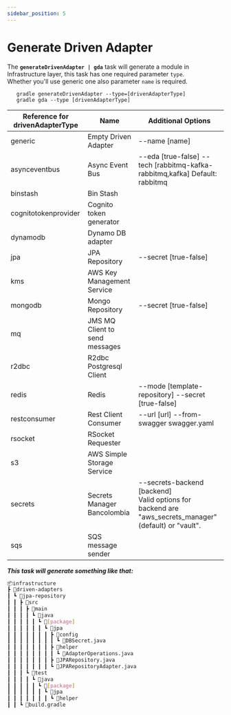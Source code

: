 ```yaml
---
sidebar_position: 5
---
```


# Generate Driven Adapter

The **`generateDrivenAdapter | gda`** task will generate a module in Infrastructure layer, this task has one required
parameter `type`.<br/>
Whether you'll use generic one also parameter `name` is required.

```shell
   gradle generateDrivenAdapter --type=[drivenAdapterType]
   gradle gda --type [drivenAdapterType]
   ```

| Reference for **drivenAdapterType** | Name                           | Additional Options                                                                                          |
|-------------------------------------|--------------------------------|-------------------------------------------------------------------------------------------------------------|
| generic                             | Empty Driven Adapter           | --name [name]                                                                                               |
| asynceventbus                       | Async Event Bus                | --eda [true-false] --tech [rabbitmq-kafka-rabbitmq,kafka] Default: rabbitmq                                 |
| binstash                            | Bin Stash                      |                                                                                                             |
| cognitotokenprovider                | Cognito token generator        |                                                                                                             |
| dynamodb                            | Dynamo DB adapter              |                                                                                                             |
| jpa                                 | JPA Repository                 | --secret [true-false]                                                                                       |
| kms                                 | AWS Key Management Service     |                                                                                                             |
| mongodb                             | Mongo Repository               | --secret [true-false]                                                                                       |
| mq                                  | JMS MQ Client to send messages |                                                                                                             |
| r2dbc                               | R2dbc Postgresql Client        |                                                                                                             |
| redis                               | Redis                          | --mode [template-repository] --secret [true-false]                                                          |
| restconsumer                        | Rest Client Consumer           | --url [url] --from-swagger swagger.yaml                                                                     |
| rsocket                             | RSocket Requester              |                                                                                                             |
| s3                                  | AWS Simple Storage Service     |                                                                                                             |
| secrets                             | Secrets Manager Bancolombia    | --secrets-backend [backend] <br/> Valid options for backend are "aws_secrets_manager" (default) or "vault". |
| sqs                                 | SQS message sender             |                                                                                                             |

_**This task will generate something like that:**_

   ```bash
   📦infrastructure
   ┣ 📂driven-adapters
   ┃ ┗ 📂jpa-repository
   ┃ ┃ ┣ 📂src
   ┃ ┃ ┃ ┣ 📂main
   ┃ ┃ ┃ ┃ ┗ 📂java
   ┃ ┃ ┃ ┃ ┃ ┗ 📂[package]
   ┃ ┃ ┃ ┃ ┃ ┃ ┗ 📂jpa
   ┃ ┃ ┃ ┃ ┃ ┃ ┃ ┣ 📂config
   ┃ ┃ ┃ ┃ ┃ ┃ ┃ ┃ ┗ 📜DBSecret.java
   ┃ ┃ ┃ ┃ ┃ ┃ ┃ ┣ 📂helper
   ┃ ┃ ┃ ┃ ┃ ┃ ┃ ┃ ┗ 📜AdapterOperations.java
   ┃ ┃ ┃ ┃ ┃ ┃ ┃ ┣ 📜JPARepository.java
   ┃ ┃ ┃ ┃ ┃ ┃ ┃ ┗ 📜JPARepositoryAdapter.java
   ┃ ┃ ┃ ┗ 📂test
   ┃ ┃ ┃ ┃ ┗ 📂java
   ┃ ┃ ┃ ┃ ┃ ┗ 📂[package]
   ┃ ┃ ┃ ┃ ┃ ┃ ┗ 📂jpa
   ┃ ┃ ┃ ┃ ┃ ┃ ┃ ┗ 📂helper
   ┃ ┃ ┗ 📜build.gradle
   ```
